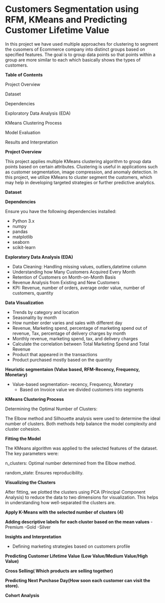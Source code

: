 # Customers Segmentation using RFM, KMeans and Predicting Customer Lifetime Value

In this project we have used multiple approaches for clustering to segment the cusomers of Ecommerce company into distinct groups based on specified features. The goal is to group data points so that points within a group are more similar to each which basically shows the types of customers.

**Table of Contents**

Project Overview

Dataset

Dependencies

Exploratory Data Analysis (EDA)

KMeans Clustering Process

Model Evaluation

Results and Interpretation


**Project Overview**

This project applies multiple  KMeans clustering algorithm to group data points based on certain attributes. Clustering is useful in applications such as customer segmentation, image compression, and anomaly detection. In this project, we utilize KMeans to cluster segment the customers, which may help in developing targeted strategies or further predictive analytics.

**Dataset**


**Dependencies**

Ensure you have the following dependencies installed:

* Python 3.x
* numpy
* pandas
* matplotlib
* seaborn
* scikit-learn

**Exploratory Data Analysis (EDA)**

* Data Cleaning: Handling missing values, outliers,datetime column 
* Understanding how Many Customers Acquired Every Month
* Retention of Customers on Month-on-Month Basis
* Revenue Analysis from Existing and New Customers
* KPI: Revenue, number of orders, average order value, number of customers, quantity

**Data Visualization**

* Trends by category and location
* Seasonality by month
* How number order varies and sales with different day
* Revenue, Marketing spend, percentage of marketing spend out of revenue, Tax, percentage of delivery charges by month
* Monthly revenue, marketing spend, tax, and delivery charges
* Calculate the correlation between Total Marketing Spend and Total Revenue
* Product that appeared in the transactions
* Product  purchased mostly based on the quantity

**Heuristic segmentaion (Value based, RFM-Recency, Frequency, Monetary)**

* Value-based segmentation- recency, Frequency, Monetary
    - Based on Invoice value we divided customers into segments
    

**KMeans Clustering Process**

Determining the Optimal Number of Clusters:

The Elbow method and Silhouette analysis were used to determine the ideal number of clusters. Both methods help balance the model complexity and cluster cohesion.

**Fitting the Model**
   
The KMeans algorithm was applied to the selected features of the dataset. The key parameters were:

n_clusters: Optimal number determined from the Elbow method.

random_state: Ensures reproducibility.

**Visualizing the Clusters**

After fitting, we plotted the clusters using PCA (Principal Component Analysis) to reduce the data to two dimensions for visualization. This helps in understanding how well-separated the clusters are.

**Apply K-Means with the selected number of clusters (4)**

**Adding descriptive labels for each cluster based on the mean values**
   -Premium
   -Gold
   -Silver

**Insights and Interpretation**

* Defining marketing strategies based on customers profile

**Predicting Customer Lifetime Value (Low Value/Medium Value/High Value)**

**Cross Selling( Which products are selling together)**

**Predicting Next Purchase Day(How soon each customer can visit the store).**

**Cohort Analysis**












